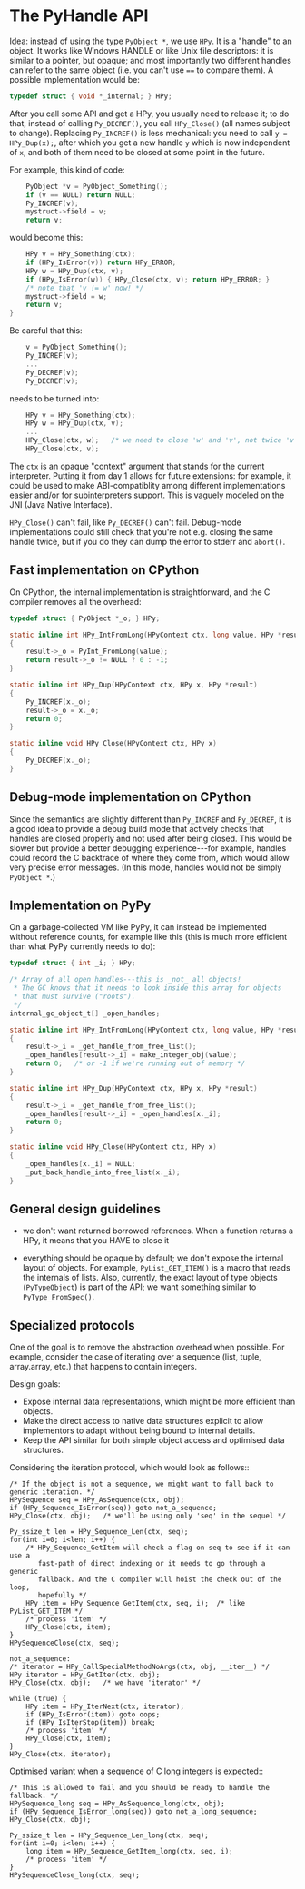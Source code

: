 The PyHandle API
===================

Idea: instead of using the type `PyObject *`, we use `HPy`.  It is a
"handle" to an object.  It works like Windows HANDLE or like Unix file
descriptors: it is similar to a pointer, but opaque; and most importantly two
different handles can refer to the same object (i.e. you can't use `==` to
compare them).  A possible implementation would be:

```C
typedef struct { void *_internal; } HPy;
```

After you call some API and get a HPy, you usually need to release it;
to do that, instead of calling `Py_DECREF()`, you call `HPy_Close()`
(all names subject to change).  Replacing `Py_INCREF()` is less mechanical:
you need to call `y = HPy_Dup(x);`, after which you get a new handle
`y` which is now independent of `x`, and both of them need to be closed
at some point in the future.

For example, this kind of code:

```C
    PyObject *v = PyObject_Something();
    if (v == NULL) return NULL;
    Py_INCREF(v);
    mystruct->field = v;
    return v;
```

would become this:

```C
    HPy v = HPy_Something(ctx);
    if (HPy_IsError(v)) return HPy_ERROR;
    HPy w = HPy_Dup(ctx, v);
    if (HPy_IsError(w)) { HPy_Close(ctx, v); return HPy_ERROR; }
    /* note that 'v != w' now! */
    mystruct->field = w;
    return v;
}
```

Be careful that this:

```C
    v = PyObject_Something();
    Py_INCREF(v);
    ...
    Py_DECREF(v);
    Py_DECREF(v);
```

needs to be turned into:

```C
    HPy v = HPy_Something(ctx);
    HPy w = HPy_Dup(ctx, v);
    ...
    HPy_Close(ctx, w);   /* we need to close 'w' and 'v', not twice 'v' */
    HPy_Close(ctx, v);
```

The `ctx` is an opaque "context" argument that stands for the current
interpreter.  Putting it from day 1 allows for future extensions: for example,
it could be used to make ABI-compatiblity among different implementations
easier and/or for subinterpreters support.  This is vaguely modeled on the JNI
(Java Native Interface).

`HPy_Close()` can't fail, like `Py_DECREF()` can't fail.  Debug-mode
implementations could still check that you're not e.g. closing the same handle
twice, but if you do they can dump the error to stderr and `abort()`.


Fast implementation on CPython
------------------------------

On CPython, the internal implementation is straightforward, and the C
compiler removes all the overhead:

```C
typedef struct { PyObject *_o; } HPy;

static inline int HPy_IntFromLong(HPyContext ctx, long value, HPy *result)
{
    result->_o = PyInt_FromLong(value);
    return result->_o != NULL ? 0 : -1;
}

static inline int HPy_Dup(HPyContext ctx, HPy x, HPy *result)
{
    Py_INCREF(x._o);
    result->_o = x._o;
    return 0;
}

static inline void HPy_Close(HPyContext ctx, HPy x)
{
    Py_DECREF(x._o);
}
```


Debug-mode implementation on CPython
------------------------------------

Since the semantics are slightly different than `Py_INCREF` and `Py_DECREF`, it
is a good idea to provide a debug build mode that actively checks that handles
are closed properly and not used after being closed.  This would be slower but
provide a better debugging experience---for example, handles could record the C
backtrace of where they come from, which would allow very precise error
messages.  (In this mode, handles would not be simply `PyObject *`.)


Implementation on PyPy
----------------------

On a garbage-collected VM like PyPy, it can instead be implemented
without reference counts, for example like this (this is much more
efficient than what PyPy currently needs to do):

```C
typedef struct { int _i; } HPy;

/* Array of all open handles---this is _not_ all objects!
 * The GC knows that it needs to look inside this array for objects
 * that must survive ("roots").
 */
internal_gc_object_t[] _open_handles;

static inline int HPy_IntFromLong(HPyContext ctx, long value, HPy *result)
{
    result->_i = _get_handle_from_free_list();
    _open_handles[result->_i] = make_integer_obj(value);
    return 0;   /* or -1 if we're running out of memory */
}

static inline int HPy_Dup(HPyContext ctx, HPy x, HPy *result)
{
    result->_i = _get_handle_from_free_list();
    _open_handles[result->_i] = _open_handles[x._i];
    return 0;
}

static inline void HPy_Close(HPyContext ctx, HPy x)
{
    _open_handles[x._i] = NULL;
    _put_back_handle_into_free_list(x._i);
}
```


General design guidelines
-------------------------

* we don't want returned borrowed references.  When a function returns a
  HPy, it means that you HAVE to close it

* everything should be opaque by default; we don't expose the internal layout
  of objects.  For example, `PyList_GET_ITEM()` is a macro that reads the internals
  of lists.  Also, currently, the exact layout of type objects (`PyTypeObject`) is
  part of the API; we want something similar to `PyType_FromSpec()`.


Specialized protocols
---------------------

One of the goal is to remove the abstraction overhead when possible.  For
example, consider the case of iterating over a sequence (list, tuple,
array.array, etc.) that happens to contain integers.

Design goals:

- Expose internal data representations, which might be more efficient than objects.
- Make the direct access to native data structures explicit to allow implementors to adapt without being bound to internal details.
- Keep the API similar for both simple object access and optimised data structures.

Considering the iteration protocol, which would look as follows::

    /* If the object is not a sequence, we might want to fall back to generic iteration. */
    HPySequence seq = HPy_AsSequence(ctx, obj);
    if (HPy_Sequence_IsError(seq)) goto not_a_sequence;
    HPy_Close(ctx, obj);   /* we'll be using only 'seq' in the sequel */

    Py_ssize_t len = HPy_Sequence_Len(ctx, seq);
    for(int i=0; i<len; i++) {
        /* HPy_Sequence_GetItem will check a flag on seq to see if it can use a
           fast-path of direct indexing or it needs to go through a generic
           fallback. And the C compiler will hoist the check out of the loop,
           hopefully */
        HPy item = HPy_Sequence_GetItem(ctx, seq, i);  /* like PyList_GET_ITEM */
        /* process 'item' */
        HPy_Close(ctx, item);
    }
    HPySequenceClose(ctx, seq);

    not_a_sequence:
    /* iterator = HPy_CallSpecialMethodNoArgs(ctx, obj, __iter__) */
    HPy iterator = HPy_GetIter(ctx, obj);
    HPy_Close(ctx, obj);   /* we have 'iterator' */

    while (true) {
        HPy item = HPy_IterNext(ctx, iterator);
        if (HPy_IsError(item)) goto oops;
        if (HPy_IsIterStop(item)) break;
        /* process 'item' */
        HPy_Close(ctx, item);
    }
    HPy_Close(ctx, iterator);


Optimised variant when a sequence of C long integers is expected::

    /* This is allowed to fail and you should be ready to handle the fallback. */
    HPySequence_long seq = HPy_AsSequence_long(ctx, obj);
    if (HPy_Sequence_IsError_long(seq)) goto not_a_long_sequence;
    HPy_Close(ctx, obj);

    Py_ssize_t len = HPy_Sequence_Len_long(ctx, seq);
    for(int i=0; i<len; i++) {
        long item = HPy_Sequence_GetItem_long(ctx, seq, i);
        /* process 'item' */
    }
    HPySequenceClose_long(ctx, seq);
